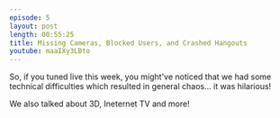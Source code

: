 ```yaml
---
episode: 5
layout: post
length: 00:55:25
title: Missing Cameras, Blocked Users, and Crashed Hangouts
youtube: maaIXy3LBto
---
```


So, if you tuned live this week, you might've noticed that we had some technical difficulties which resulted in general chaos... it was hilarious!

We also talked about 3D, Ineternet TV and more!
